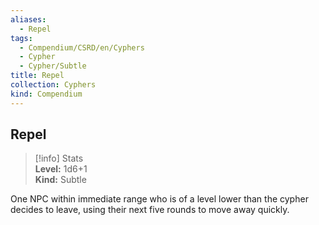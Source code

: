 ```yaml
---
aliases:
  - Repel
tags:
  - Compendium/CSRD/en/Cyphers
  - Cypher
  - Cypher/Subtle
title: Repel
collection: Cyphers
kind: Compendium
---
```

## Repel  
>[!info] Stats  
> **Level:** 1d6+1  
> **Kind:** Subtle
  
One NPC within immediate range who is of a level lower than the cypher decides to leave, using their next five rounds to move away quickly.